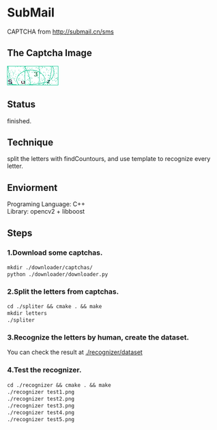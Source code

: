 # SubMail
CAPTCHA from http://submail.cn/sms
## The Captcha Image
![](./submail.png)  

## Status
finished.

## Technique
split the letters with findCountours, and use template to recognize every letter.

## Enviorment
Programing Language: C++  
Library: opencv2 + libboost

## Steps
### 1.Download some captchas.
``` shell
mkdir ./downloader/captchas/
python ./downloader/downloader.py
```
### 2.Split the letters from captchas.  
``` shell
cd ./spliter && cmake . && make
mkdir letters
./spliter
```
### 3.Recognize the letters by human, create the dataset.  
You can check the result at [./recognizer/dataset](./recognizer/dataset)

### 4.Test the recognizer.
```
cd ./recognizer && cmake . && make
./recognizer test1.png
./recognizer test2.png
./recognizer test3.png
./recognizer test4.png
./recognizer test5.png
```

